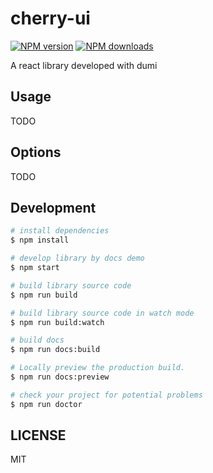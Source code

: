# cherry-ui

[![NPM version](https://img.shields.io/npm/v/cherry-ui.svg?style=flat)](https://npmjs.org/package/cherry-ui)
[![NPM downloads](http://img.shields.io/npm/dm/cherry-ui.svg?style=flat)](https://npmjs.org/package/cherry-ui)

A react library developed with dumi

## Usage

TODO

## Options

TODO

## Development

```bash
# install dependencies
$ npm install

# develop library by docs demo
$ npm start

# build library source code
$ npm run build

# build library source code in watch mode
$ npm run build:watch

# build docs
$ npm run docs:build

# Locally preview the production build.
$ npm run docs:preview

# check your project for potential problems
$ npm run doctor
```

## LICENSE

MIT
